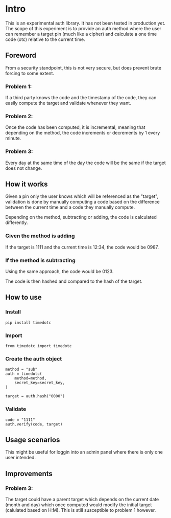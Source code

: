 # Intro
This is an experimental auth library. It has not been tested in production yet. The scope of this experiment is to provide an auth method where the user can remember a target pin (much like a cipher) and calculate a one time code (otc) relative to the current time.

## Foreword
From a security standpoint, this is not very secure, but does prevent brute forcing to some extent.

### Problem 1:
If a third party knows the code and the timestamp of the code, they can easily compute the target and validate whenever they want.

### Problem 2:
Once the code has been computed, it is incremental, meaning that depending on the method, the code increments or decrements by 1 every minute.

### Problem 3:
Every day at the same time of the day the code will be the same if the target does not change.

## How it works
Given a pin only the user knows which will be referenced as the "target", validation is done by manually computing a code based on the difference between the current time and a code they manually compute.

Depending on the method, subtracting or adding, the code is calculated differently.

### Given the method is adding
If the target is 1111 and the current time is 12:34, the code would be 0987.

### If the method is subtracting
Using the same approach, the code would be 0123.

The code is then hashed and compared to the hash of the target.

## How to use

### Install
    pip install timedotc

### Import
    from timedotc import timedotc

### Create the auth object
    method = "sub"
    auth = timedotc(
        method=method,
        secret_key=secret_key,
    )

    target = auth.hash("0000")

### Validate
    code = "1111"
    auth.verify(code, target)

## Usage scenarios
This might be useful for loggin into an admin panel where there is only one user intended.

## Improvements

### Problem 3:
The target could have a parent target which depends on the current date (month and day) which once computed would modify the initial target (calulated based on H:M). This is still susceptible to problem 1 however.
